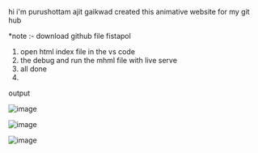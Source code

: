 hi i'm purushottam ajit gaikwad created this animative website for my git hub 

*note :- download github file fistapol

1. open html index file in the vs code
2. the debug and run the mhml file with live serve
3. all done
4. 

output

![image](https://github.com/Prshtt/webdev3/assets/127748666/58f7af37-a9a8-45c5-bbb2-0a62f8366fe6)

![image](https://github.com/Prshtt/webdev3/assets/127748666/8055aa64-5b34-4100-aabb-6b99780bd2cd)

![image](https://github.com/Prshtt/webdev3/assets/127748666/88731763-fe81-436c-b7e2-0086351480a4)



